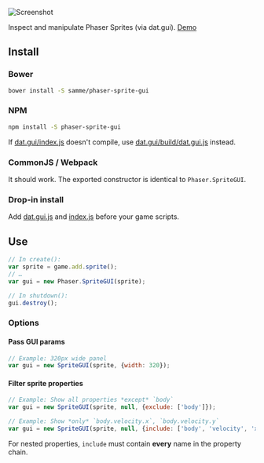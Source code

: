 ![Screenshot](https://samme.github.io/phaser-sprite-gui/screenshot.png)

Inspect and manipulate Phaser Sprites (via dat.gui). [Demo](https://samme.github.io/phaser-sprite-gui/)

Install
-------

### Bower

```sh
bower install -S samme/phaser-sprite-gui
```

### NPM

```sh
npm install -S phaser-sprite-gui
```

If [dat.gui/index.js](https://github.com/dataarts/dat.gui/blob/master/index.js) doesn't compile, use [dat.gui/build/dat.gui.js](https://github.com/dataarts/dat.gui/blob/master/build/dat.gui.js) instead.

### CommonJS / Webpack

It should work. The exported constructor is identical to `Phaser.SpriteGUI`.

### Drop-in install

Add [dat.gui.js](https://github.com/dataarts/dat.gui/tree/master/build/dat.gui.js) and [index.js](index.js) before your game scripts.

Use
---

```javascript
// In create():
var sprite = game.add.sprite();
// …
var gui = new Phaser.SpriteGUI(sprite);

// In shutdown():
gui.destroy();
```

### Options

#### Pass GUI params

```javascript
// Example: 320px wide panel
var gui = new SpriteGUI(sprite, {width: 320});
```

#### Filter sprite properties

```javascript
// Example: Show all properties *except* `body`
var gui = new SpriteGUI(sprite, null, {exclude: ['body']});

// Example: Show *only* `body.velocity.x`, `body.velocity.y`
var gui = new SpriteGUI(sprite, null, {include: ['body', 'velocity', 'x', 'y']});
```

For nested properties, `include` must contain **every** name in the property chain.
